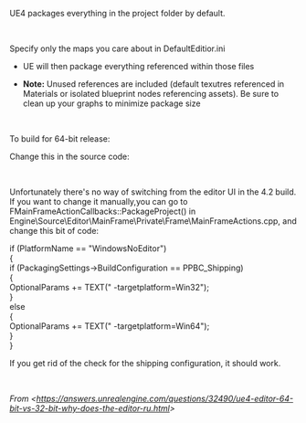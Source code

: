 UE4 packages everything in the project folder by default.

 

Specify only the maps you care about in DefaultEditior.ini

-   UE will then package everything referenced within those files

-   **Note:** Unused references are included (default texutres referenced in Materials or isolated blueprint nodes referencing assets). Be sure to clean up your graphs to minimize package size

 

To build for 64-bit release:

Change this in the source code:

 

Unfortunately there's no way of switching from the editor UI in the 4.2 build. If you want to change it manually,you can go to FMainFrameActionCallbacks::PackageProject() in Engine\\Source\\Editor\\MainFrame\\Private\\Frame\\MainFrameActions.cpp, and change this bit of code:

if (PlatformName == "WindowsNoEditor")  
{  
if (PackagingSettings-&gt;BuildConfiguration == PPBC\_Shipping)  
{  
OptionalParams += TEXT(" -targetplatform=Win32");  
}  
else  
{  
OptionalParams += TEXT(" -targetplatform=Win64");  
}  
}

If you get rid of the check for the shipping configuration, it should work.

 

*From &lt;<https://answers.unrealengine.com/questions/32490/ue4-editor-64-bit-vs-32-bit-why-does-the-editor-ru.html>&gt;*
